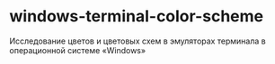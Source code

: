 # windows-terminal-color-scheme
Исследование цветов и цветовых схем в эмуляторах терминала в операционной системе «Windows»
